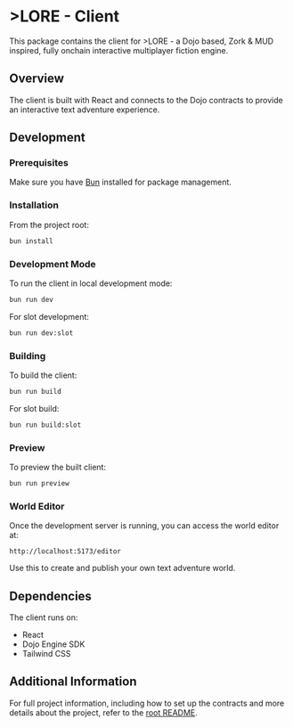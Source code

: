 # >LORE - Client

This package contains the client for >LORE - a Dojo based, Zork & MUD inspired, fully onchain interactive multiplayer fiction engine.

## Overview

The client is built with React and connects to the Dojo contracts to provide an interactive text adventure experience.

## Development

### Prerequisites

Make sure you have [Bun](https://bun.sh) installed for package management.

### Installation

From the project root:

```bash
bun install
```

### Development Mode

To run the client in local development mode:

```bash
bun run dev
```

For slot development:

```bash
bun run dev:slot
```

### Building

To build the client:

```bash
bun run build
```

For slot build:

```bash
bun run build:slot
```

### Preview

To preview the built client:

```bash
bun run preview
```

### World Editor

Once the development server is running, you can access the world editor at:

```
http://localhost:5173/editor
```

Use this to create and publish your own text adventure world.

## Dependencies

The client runs on:

- React
- Dojo Engine SDK
- Tailwind CSS

## Additional Information

For full project information, including how to set up the contracts and more details about the project, refer to the [root README](../../README.md).
